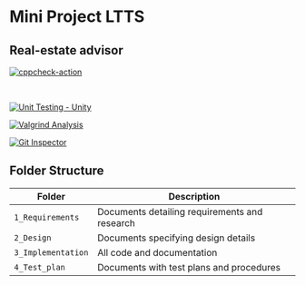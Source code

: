 
# Mini Project LTTS
## Real-estate advisor

[![cppcheck-action](https://github.com/udaykiran640/miniltts/actions/workflows/cppcheck.yml/badge.svg)](https://github.com/udaykiran640/miniltts/actions/workflows/cppcheck.yml)

<br>

[![Unit Testing - Unity](https://github.com/udaykiran640/miniltts/actions/workflows/unit_testing.yml/badge.svg)](https://github.com/udaykiran640/miniltts/actions/workflows/unit_testing.yml)

[![Valgrind Analysis](https://github.com/udaykiran640/miniltts/actions/workflows/valgrind.yml/badge.svg)](https://github.com/udaykiran640/miniltts/actions/workflows/valgrind.yml)

[![Git Inspector](https://github.com/udaykiran640/miniltts/actions/workflows/git_inspector.yml/badge.svg)](https://github.com/udaykiran640/miniltts/actions/workflows/git_inspector.yml)

## Folder Structure
Folder             | Description
-------------------| -----------------------------------------
`1_Requirements`   | Documents detailing requirements and research
`2_Design`         | Documents specifying design details
`3_Implementation` | All code and documentation
`4_Test_plan`      | Documents with test plans and procedures
